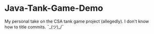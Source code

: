 # Java-Tank-Game-Demo
My personal take on the CSA tank game project (allegedly).
I don't know how to title commits. ¯\_(ツ)_/¯

